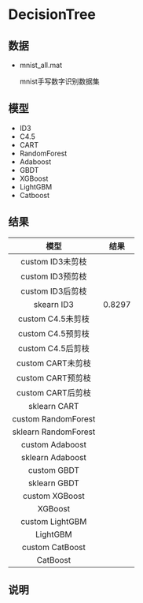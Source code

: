 # DecisionTree

## 数据

* mnist_all.mat 

  mnist手写数字识别数据集

## 模型

* ID3
* C4.5
* CART
* RandomForest
* Adaboost
* GBDT
* XGBoost
* LightGBM
* Catboost

## 结果

|         模型         |  结果  |
| :------------------: | :----: |
|   custom ID3未剪枝   |        |
|   custom ID3预剪枝   |        |
|   custom ID3后剪枝   |        |
|      skearn ID3      | 0.8297 |
|  custom C4.5未剪枝   |        |
|  custom C4.5预剪枝   |        |
|  custom C4.5后剪枝   |        |
|  custom CART未剪枝   |        |
|  custom CART预剪枝   |        |
|  custom CART后剪枝   |        |
|     sklearn CART     |        |
| custom RandomForest  |        |
| sklearn RandomForest |        |
|   custom Adaboost    |        |
|   sklearn Adaboost   |        |
|     custom GBDT      |        |
|     sklearn GBDT     |        |
|    custom XGBoost    |        |
|       XGBoost        |        |
|   custom LightGBM    |        |
|       LightGBM       |        |
|   custom CatBoost    |        |
|       CatBoost       |        |

## 说明

